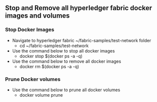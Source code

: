 ## Stop and Remove all hyperledger fabric docker images and volumes

### Stop Docker Images
- Navigate to hyperledger fabric ~/fabric-samples/test-network folder
    - cd ~/fabric-samples/test-network
- Use the command below to stop all docker images 
    - docker stop $(docker ps -a -q)
- Use the command below to remove all docker images
    - docker rm $(docker ps -a -q)

### Prune Docker volumes
- Use the command below to prune all docker volumes
    - docker volume prune